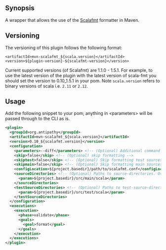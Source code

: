 ## Synopsis

A wrapper that allows the use of the [Scalafmt](https://github.com/scalameta/scalafmt/) formatter in Maven.


## Versioning 

The versioning of this plugin follows the following format:

```
<artifactId>mvn-scalafmt_${scala.version}</artifactId>
<version>${plugin-version}-${scalafmt-version}</version>
```
 
Current supported versions (of Scalafmt) are 1.1.0 - 1.5.1. For example, to use the latest version 
of the plugin with the latest version of scala-fmt you should set the version to 0.10_1.5.1 in your pom.
Note `scala.version` refers to binary versions of scala i.e. `2.11` or `2.12`.

## Usage

Add the following snippet to your pom; anything in \<parameters\> will be
passed through to the CLI as is.

```xml
<plugin>
  <groupId>org.antipathy</groupId>
  <artifactId>mvn-scalafmt_${scala.version}</artifactId>
  <version>0.10_${scalafmt.version}</version>
  <configuration>
    <parameters>--diff</parameters> <!-- (Optional) Additional command line arguments -->
    <skip>false</skip> <!-- (Optional) skip formatting -->
    <skiptest>false</skip> <!-- (Optional) Skip formatting test sources -->
    <skipmain>false</skip> <!-- (Optional) Skip formatting main sources -->
    <configLocation>${project.basedir}/path/to/scalafmt.conf</configLocation> <!-- (Optional) config location -->
    <sourceDirectories> <!-- (Optional) Paths to source-directories. Overrides ${project.build.sourceDirectory} -->
      <param>${project.basedir}/src/main/scala</param>
    </sourceDirectories>
    <testSourceDirectories> <!-- (Optional) Paths to test-source-directories. Overrides ${project.build.testSourceDirectory} -->
      <param>${project.basedir}/src/test/scala</param>
    </testSourceDirectories>
  </configuration>
  <executions>
    <execution>
      <phase>validate</phase>
      <goals>
        <goal>format</goal>
      </goals>
    </execution>
  </executions>
</plugin>
```


